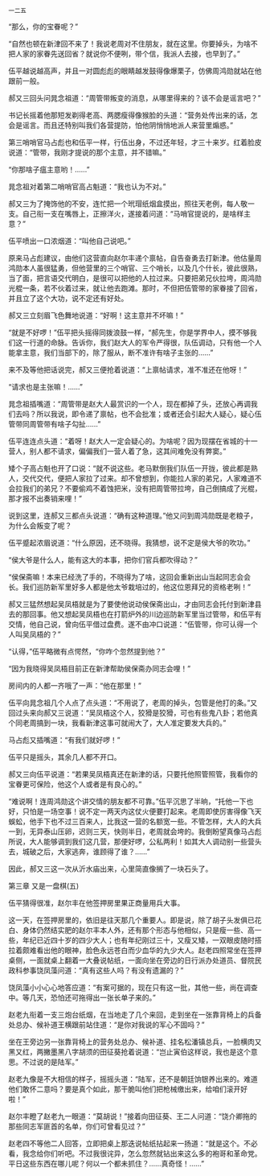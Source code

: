    一二五 

   “那么，你的宝眷呢？”

   “自然也顿在新津回不来了！我说老周对不住朋友，就在这里。你要掉头，为啥不把人家的家眷先送回省？就说你不便咧，带个信，我派人去接，也早到了。”

   伍平越说越高声，并且一对圆彪彪的眼睛越发鼓得像爆栗子，仿佛周鸿勋就站在他跟前一般。

   郝又三回头问晁念祖道：“周管带叛变的消息，从哪里得来的？该不会是谣言吧？”

   书记长摇着他那短发剃得老高、两腮瘦得像猴脸的头道：“营务处传出来的话，怎会是谣言。而且还特别叫我们各营提防，怕他阴悄悄地派人来营里煽惑。”

   第三哨哨官马占彪也和伍平一样，行伍出身，不过还年轻，才三十来岁。红着脸皮说道：“管带，我刚才提说的那个主意，并不错嘛。”

   “你那啥子瘟主意哟！……”

   晁念祖对着第二哨哨官高占魁道：“我也认为不对。”

   郝又三为了掩饰他的不安，连忙把一个玳瑁纸烟盒摸出，照往天老例，每人敬一支。自己衔一支在嘴唇上，正擦洋火，遂接着问道：“马哨官提说的，是啥样主意？”

   伍平喷出一口浓烟道：“叫他自己说吧。”

   原来马占彪建议，由他们这营直向赵尔丰递个禀帖，自告奋勇去打新津。他估量周鸿勋本人虽很猛勇，但他营里的三个哨官、三个哨长，以及几个什长，彼此很熟，当了面，把言语交代明白，是很可以把他的人拉过来。只要把弟兄伙拉垮，周鸿勋光棍一条，若不伙着过来，就让他去跑滩。那时，不但把伍管带的家眷接了回省，并且立了这个大功，说不定还有好处。

   郝又三立刻眉飞色舞地说道：“好啊！这主意并不坏嘛！”

   “就是不好啰！”伍平把头摇得同拨浪鼓一样，“郝先生，你是学界中人，摸不够我们这一行道的命脉。告诉你，我们赵大人的军令严得很，队伍调动，只有他一个人能拿主意，我们当部下的，除了服从，断不准许有啥子主张的……”

   来不及等他把话说完，郝又三便抢着说道：“上禀帖请求，准不准还在他呀！”

   “请求也是主张嘛！……”

   晁念祖插嘴道：“周管带是赵大人最赏识的一个人，现在都掉了头，还放心再调我们去吗？所以我说，即令递了禀帖，也不会批准；或者还会引起大人疑心，疑心伍管带同周管带有啥子勾扯……”

   伍平连连点头道：“着呀！赵大人一定会疑心的。为啥呢？因为现摆在省城的十一营人，别人都不请求，偏偏我们一营人着了急，这其间难免没有弊窦。”

   矮个子高占魁也开了口说：“就不说这些。老马默倒我们队伍一开拢，彼此都是熟人，交代交代，便把人家拉了过来。却不曾想到，你能拉人家的弟兄，人家难道不会拉我们的弟兄？不要偷鸡不着蚀把米，没有把周管带拉垮，自己倒搞成了光棍，那才报不出奏销来哩！”

   说到这里，连郝又三都点头说道：“确有这种道理。”他又问到周鸿勋既是老粮子，为什么会叛变了呢？

   伍平蹙起浓眉说道：“什么原因，还不晓得。我猜想，说不定是侯大爷的吹功。”

   “侯大爷是什么人，能有这大的本事，把你们官兵都吹得动？”

   “侯保斋嘛！本来已经洗了手的，不晓得为了啥，这回会重新出山当起同志会会长。我们巡防新军里好多人都是他太爷栽培过的，他这位恩拜兄的资格老咧！”

   郝又三猛然想起吴凤梧就是为了要使他说动侯保斋出山，才由同志会托付到新津县去的那回事。他又想起吴凤梧也在打箭炉外的川边巡防新军里当过管带，和伍平有交情，他自己说，曾向伍平借过盘费。遂不由冲口说道：“伍管带，你可认得一个人叫吴凤梧的？”

   “认得，”伍平略微有点愕然，“你咋个忽然提到他？”

   “因为我晓得吴凤梧目前正在新津帮助侯保斋办同志会哩！”

   房间内的人都一齐哦了一声：“他在那里！”

   伍平向晁念祖几个人点了点头道：“不用说了，老周的掉头，包管是他打的条。”又回过头来向郝又三说道：“吴凤梧这个人，狡猾是狡猾，可也有些鬼八卦；若他真个同老周搞到一块，我看新津这事可就闹大了，大人准定要发大兵的。”

   马占彪又插嘴道：“有我们就好啰！”

   伍平只是摇头，其余几人都不开口。

   郝又三向伍平说道：“若果吴凤梧真还在新津的话，只要托他照管照管，我看你的宝眷更可保险，他这个人或者是有良心的。”

   “难说啊！连周鸿勋这个讲交情的朋友都不可靠。”伍平沉思了半晌，“托他一下也好，只怕是一场空事！说不定一两天内这仗火便要打起来。老周即使厉害得像飞天蜈蚣，他手下也不过三百来人，比我这一营的名额宽一些。不管怎样，大人的大兵一到，无异泰山压卵，迟则三天，快则半日，老周就会垮的。我倒盼望真像马占彪所说，大人能够调到我们这几营，那便好啰，公私两利！如其大人调动别一些营头去，城破之后，大家逃奔，谁顾得了谁？……”

   因此，郝又三这一次从沂水庙出来，心里简直像搁了一块石头了。

   第三章 又是一盘棋(五)

   伍平猜得很准，赵尔丰在他签押房里果正商量用兵大事。

   这一天，在签押房里的，依旧是往天那几个重要人。即是说，除了胡子头发俱已花白、身体仍然结实肥的赵尔丰本人外，还有那个形态与他相似，只是瘦一些、高一些，年纪已近四十岁的四少大人；也有年纪刚过三十，又瘦又矮，一双眼皮随时搭拉着颇难看出他的眼神，脸色永远苍白而少血华的九少大人。赵老四照常坐在签押桌侧，一面就桌上翻着一大叠说帖纸，一面向坐在旁边的日行派办处道员、督院民政科参事饶凤藻问道：“真有这些人吗？有没有遗漏的？”

   饶凤藻小小心心地答应道：“有案可据的，现在只有这一批，其他一些，尚在调查中。等几天，恐怕还可拖得出一张长单子来的。”

   赵老九衔着一支三炮台纸烟，在当地走了几个来回，走到坐在一张靠背椅上的兵备处总办、候补道王横跟前站住道：“是你对我说的军心不固吗？”

   坐在王旁边另一张靠背椅上的营务处总办、候补道、挂名松潘镇总兵，一脸横肉又黑又红，两撇墨黑八字胡须的田征葵抢着说道：“岂止寅伯这样说，我也是这个意思。不过说的是陆军。”

   赵老九像是不大相信的样子，摇摇头道：“陆军，还不是朝廷饷银养出来的。难道他们敢怀二意吗？要是真个如此，那干脆叫他们把枪械缴出来，给咱们滚开好啦！”

   赵尔丰瞪了赵老九一眼道：“莫胡说！”接着向田征葵、王二人问道：“饶介卿拖的那些同志军匪首的名单，你们可曾看见过？”

   赵老四不等他二人回答，立即把桌上那迭说帖纸拈起来一扬道：“就是这个。不必看，我念给你们听吧。不过我很诧异，怎么忽然就钻出来这么多的袍哥和革命党。平日这些东西在哪儿呢？何以一个都未抓住？……真奇怪！……”

